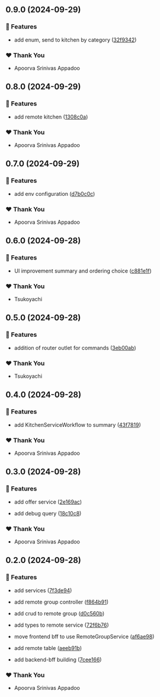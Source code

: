 ## 0.9.0 (2024-09-29)


### 🚀 Features

- add enum, send to kitchen by category ([32f9342](https://github.com/StartUpNationLabs/spos/commit/32f9342))


### ❤️  Thank You

- Apoorva Srinivas Appadoo

## 0.8.0 (2024-09-29)


### 🚀 Features

- add remote kitchen ([1308c0a](https://github.com/StartUpNationLabs/spos/commit/1308c0a))


### ❤️  Thank You

- Apoorva Srinivas Appadoo

## 0.7.0 (2024-09-29)


### 🚀 Features

- add env configuration ([d7b0c0c](https://github.com/StartUpNationLabs/spos/commit/d7b0c0c))


### ❤️  Thank You

- Apoorva Srinivas Appadoo

## 0.6.0 (2024-09-28)


### 🚀 Features

- UI improvement summary and ordering choice ([c881e1f](https://github.com/StartUpNationLabs/spos/commit/c881e1f))


### ❤️  Thank You

- Tsukoyachi

## 0.5.0 (2024-09-28)


### 🚀 Features

- addition of router outlet for commands ([3eb00ab](https://github.com/StartUpNationLabs/spos/commit/3eb00ab))


### ❤️  Thank You

- Tsukoyachi

## 0.4.0 (2024-09-28)


### 🚀 Features

- add KitchenServiceWorkflow to summary ([43f7819](https://github.com/StartUpNationLabs/spos/commit/43f7819))


### ❤️  Thank You

- Apoorva Srinivas Appadoo

## 0.3.0 (2024-09-28)


### 🚀 Features

- add offer service ([2e169ac](https://github.com/StartUpNationLabs/spos/commit/2e169ac))

- add debug query ([18c10c8](https://github.com/StartUpNationLabs/spos/commit/18c10c8))


### ❤️  Thank You

- Apoorva Srinivas Appadoo

## 0.2.0 (2024-09-28)


### 🚀 Features

- add services ([7f3de94](https://github.com/StartUpNationLabs/spos/commit/7f3de94))

- add remote group controller ([f864b91](https://github.com/StartUpNationLabs/spos/commit/f864b91))

- add crud to remote group ([d0c560b](https://github.com/StartUpNationLabs/spos/commit/d0c560b))

- add types to remote service ([72f6b76](https://github.com/StartUpNationLabs/spos/commit/72f6b76))

- move frontend bff to use RemoteGroupService ([af6ae98](https://github.com/StartUpNationLabs/spos/commit/af6ae98))

- add remote table ([aeeb91b](https://github.com/StartUpNationLabs/spos/commit/aeeb91b))

- add backend-bff building ([7cee166](https://github.com/StartUpNationLabs/spos/commit/7cee166))


### ❤️  Thank You

- Apoorva Srinivas Appadoo